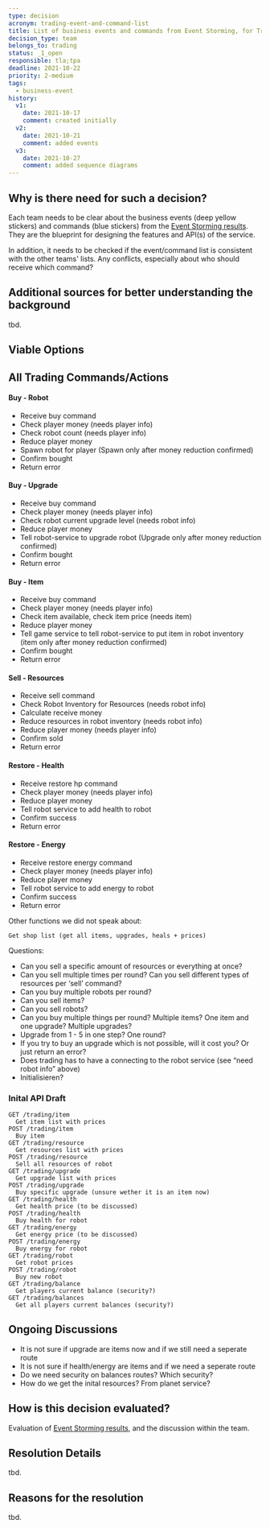 ```yaml
---
type: decision
acronym: trading-event-and-command-list
title: List of business events and commands from Event Storming, for Trading service
decision_type: team
belongs_to: trading
status: _1_open
responsible: tla;tpa
deadline: 2021-10-22
priority: 2-medium
tags:
  - business-event
history:
  v1:
    date: 2021-10-17
    comment: created initially
  v2:
    date: 2021-10-21
    comment: added events
  v3:
    date: 2021-10-27
    comment: added sequence diagrams
---
```


## Why is there need for such a decision?

Each team needs to be clear about the business events (deep yellow stickers) and commands (blue stickers)
from the [Event Storming results](https://miro.com/app/board/o9J_lsQV7ZA=/). They are the blueprint for
designing the features and API(s) of the service.

In addition, it needs to be checked if the event/command list is consistent with the other teams' lists.
Any conflicts, especially about who should receive which command?

## Additional sources for better understanding the background

tbd.

## Viable Options

## All Trading Commands/Actions

#### Buy - Robot

- Receive buy command
- Check player money (needs player info)
- Check robot count (needs player info)
- Reduce player money
- Spawn robot for player (Spawn only after money reduction confirmed)
- Confirm bought
- Return error

#### Buy - Upgrade

- Receive buy command
- Check player money (needs player info)
- Check robot current upgrade level (needs robot info)
- Reduce player money
- Tell robot-service to upgrade robot (Upgrade only after money reduction confirmed)
- Confirm bought
- Return error

#### Buy - Item

- Receive buy command
- Check player money (needs player info)
- Check item available, check item price (needs item)
- Reduce player money
- Tell game service to tell robot-service to put item in robot inventory (item only after money reduction confirmed)
- Confirm bought
- Return error

#### Sell - Resources

- Receive sell command
- Check Robot Inventory for Resources (needs robot info)
- Calculate receive money
- Reduce resources in robot inventory (needs robot info)
- Reduce player money (needs player info)
- Confirm sold
- Return error

#### Restore - Health

- Receive restore hp command
- Check player money (needs player info)
- Reduce player money
- Tell robot service to add health to robot
- Confirm success
- Return error

#### Restore - Energy

- Receive restore energy command
- Check player money (needs player info)
- Reduce player money
- Tell robot service to add energy to robot
- Confirm success
- Return error

Other functions we did not speak about:

    Get shop list (get all items, upgrades, heals + prices)

Questions:

- Can you sell a specific amount of resources or everything at once?
- Can you sell multiple times per round? Can you sell different types of resources per ‘sell’ command?
- Can you buy multiple robots per round?
- Can you sell items?
- Can you sell robots?
- Can you buy multiple things per round? Multiple items? One item and one upgrade? Multiple upgrades?
- Upgrade from 1 - 5 in one step? One round?
- If you try to buy an upgrade which is not possible, will it cost you? Or just return an error?
- Does trading has to have a connecting to the robot service (see “need robot info” above)
- Initialisieren?

### Inital API Draft

    GET /trading/item
      Get item list with prices
    POST /trading/item
      Buy item
    GET /trading/resource
      Get resources list with prices
    POST /trading/resource
      Sell all resources of robot
    GET /trading/upgrade
      Get upgrade list with prices
    POST /trading/upgrade
      Buy specific upgrade (unsure wether it is an item now)
    GET /trading/health
      Get health price (to be discussed)
    POST /trading/health
      Buy health for robot
    GET /trading/energy
      Get energy price (to be discussed)
    POST /trading/energy
      Buy energy for robot
    GET /trading/robot
      Get robot prices
    POST /trading/robot
      Buy new robot
    GET /trading/balance
      Get players current balance (security?)
    GET /trading/balances
      Get all players current balances (security?)
    

## Ongoing Discussions

- It is not sure if upgrade are items now and if we still need a seperate route
- It is not sure if health/energy are items and if we need a seperate route
- Do we need security on balances routes? Which security?
- How do we get the inital resources? From planet service?

## How is this decision evaluated?

Evaluation of [Event Storming results](https://miro.com/app/board/o9J_lsQV7ZA=/), and the discussion within the team.

## Resolution Details

tbd.

## Reasons for the resolution

tbd.
